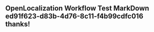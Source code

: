 <properties
ms.topic="hero-topic"
ms.test1="hero-topic"
ms.test2="test"/>

## OpenLocalization Workflow Test MarkDown ed91f623-d83b-4d76-8c11-f4b99cdfc016 thanks!
